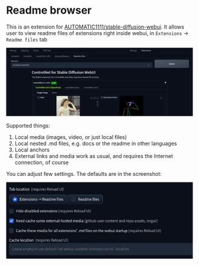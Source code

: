 # Readme browser

This is an extension for [AUTOMATIC1111/stable-diffusion-webui](https://github.com/AUTOMATIC1111/stable-diffusion-webui). It allows user to view readme files of extensions right inside webui, in `Extensions` -> `Readme files` tab

![](/img/img1.jpg)

Supported things:
1. Local media (images, video, or just local files)
1. Local nested .md files, e.g. docs or the readme in other languages
1. Local anchors
1. External links and media work as usual, and requires the Internet connection, of course

You can adjust few settings. The defaults are in the screenshot:

![](/img/img2.jpg)
